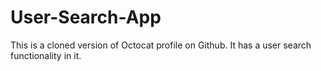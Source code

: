 # User-Search-App

This is a cloned version of Octocat profile on Github.
It has a user search functionality in it.
